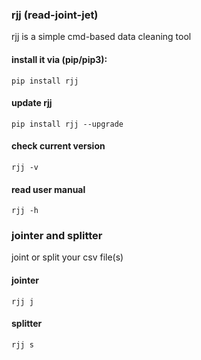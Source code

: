 ### rjj (read-joint-jet)
rjj is a simple cmd-based data cleaning tool
#### install it via (pip/pip3):
```
pip install rjj
```
#### update rjj
```
pip install rjj --upgrade
```
#### check current version
```
rjj -v
```
#### read user manual
```
rjj -h
```
### jointer and splitter
joint or split your csv file(s)
#### jointer
```
rjj j
```
#### splitter
```
rjj s
```
